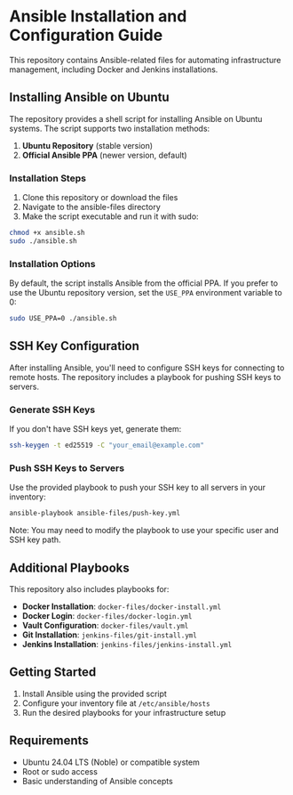 # Ansible Installation and Configuration Guide

This repository contains Ansible-related files for automating infrastructure management, including Docker and Jenkins installations.

## Installing Ansible on Ubuntu

The repository provides a shell script for installing Ansible on Ubuntu systems. The script supports two installation methods:

1. **Ubuntu Repository** (stable version)
2. **Official Ansible PPA** (newer version, default)

### Installation Steps

1. Clone this repository or download the files
2. Navigate to the ansible-files directory
3. Make the script executable and run it with sudo:

```bash
chmod +x ansible.sh
sudo ./ansible.sh
```

### Installation Options

By default, the script installs Ansible from the official PPA. If you prefer to use the Ubuntu repository version, set the `USE_PPA` environment variable to 0:

```bash
sudo USE_PPA=0 ./ansible.sh
```

## SSH Key Configuration

After installing Ansible, you'll need to configure SSH keys for connecting to remote hosts. The repository includes a playbook for pushing SSH keys to servers.

### Generate SSH Keys

If you don't have SSH keys yet, generate them:

```bash
ssh-keygen -t ed25519 -C "your_email@example.com"
```

### Push SSH Keys to Servers

Use the provided playbook to push your SSH key to all servers in your inventory:

```bash
ansible-playbook ansible-files/push-key.yml
```

Note: You may need to modify the playbook to use your specific user and SSH key path.

## Additional Playbooks

This repository also includes playbooks for:

- **Docker Installation**: `docker-files/docker-install.yml`
- **Docker Login**: `docker-files/docker-login.yml`
- **Vault Configuration**: `docker-files/vault.yml`
- **Git Installation**: `jenkins-files/git-install.yml`
- **Jenkins Installation**: `jenkins-files/jenkins-install.yml`

## Getting Started

1. Install Ansible using the provided script
2. Configure your inventory file at `/etc/ansible/hosts`
3. Run the desired playbooks for your infrastructure setup

## Requirements

- Ubuntu 24.04 LTS (Noble) or compatible system
- Root or sudo access
- Basic understanding of Ansible concepts